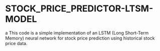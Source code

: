 # STOCK_PRICE_PREDICTOR-LTSM-MODEL
a This code is a simple implementation of an LSTM (Long Short-Term Memory) neural network for stock price prediction
using historical stock price data. 
